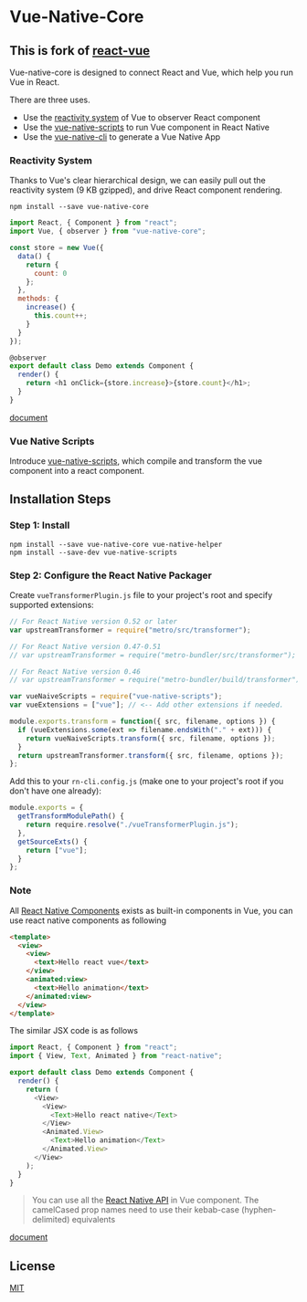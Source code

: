 # Vue-Native-Core

## This is fork of [react-vue](https://github.com/GeekyAnts/vue-native-core)

Vue-native-core is designed to connect React and Vue, which help you run Vue in React.

There are three uses.

* Use the [reactivity system](#reactivity-system) of Vue to observer React component
* Use the [vue-native-scripts](#vue-native-scripts) to run Vue component in React Native
* Use the [vue-native-cli](#vue-native-cli) to generate a Vue Native App

### Reactivity System

Thanks to Vue's clear hierarchical design, we can easily pull out the reactivity system (9 KB gzipped), and drive React component rendering.

```
npm install --save vue-native-core
```

```javascript
import React, { Component } from "react";
import Vue, { observer } from "vue-native-core";

const store = new Vue({
  data() {
    return {
      count: 0
    };
  },
  methods: {
    increase() {
      this.count++;
    }
  }
});

@observer
export default class Demo extends Component {
  render() {
    return <h1 onClick={store.increase}>{store.count}</h1>;
  }
}
```

[document](https://github.com/GeekyAnts/vue-native-core/blob/master/packages/vue-native-core/README.md)

### Vue Native Scripts

Introduce [vue-native-scripts](https://github.com/GeekyAnts/vue-native-core/tree/master/packages/vue-native-scripts), which compile and transform the vue component into a react component.

## Installation Steps

### Step 1: Install

```
npm install --save vue-native-core vue-native-helper
npm install --save-dev vue-native-scripts
```

### Step 2: Configure the React Native Packager

Create `vueTransformerPlugin.js` file to your project's root and specify supported extensions:

```js
// For React Native version 0.52 or later
var upstreamTransformer = require("metro/src/transformer");

// For React Native version 0.47-0.51
// var upstreamTransformer = require("metro-bundler/src/transformer");

// For React Native version 0.46
// var upstreamTransformer = require("metro-bundler/build/transformer");

var vueNaiveScripts = require("vue-native-scripts");
var vueExtensions = ["vue"]; // <-- Add other extensions if needed.

module.exports.transform = function({ src, filename, options }) {
  if (vueExtensions.some(ext => filename.endsWith("." + ext))) {
    return vueNaiveScripts.transform({ src, filename, options });
  }
  return upstreamTransformer.transform({ src, filename, options });
};
```

Add this to your `rn-cli.config.js` (make one to your project's root if you don't have one already):

```js
module.exports = {
  getTransformModulePath() {
    return require.resolve("./vueTransformerPlugin.js");
  },
  getSourceExts() {
    return ["vue"];
  }
};
```

### Note

All [React Native Components](https://facebook.github.io/react-native/docs/view.html) exists as built-in components in Vue, you can use react native components as following

```html
<template>
  <view>
    <view>
      <text>Hello react vue</text>
    </view>
    <animated:view>
      <text>Hello animation</text>
    </animated:view>
  </view>
</template>
```

The similar JSX code is as follows

```javascript
import React, { Component } from "react";
import { View, Text, Animated } from "react-native";

export default class Demo extends Component {
  render() {
    return (
      <View>
        <View>
          <Text>Hello react native</Text>
        </View>
        <Animated.View>
          <Text>Hello animation</Text>
        </Animated.View>
      </View>
    );
  }
}
```

> You can use all the [React Native API](https://facebook.github.io/react-native/) in Vue component. The camelCased prop names need to use their kebab-case (hyphen-delimited) equivalents

[document](https://github.com/GeekyAnts/vue-native-core/blob/master/packages/vue-native-core/COMPONENT.md)

## License

[MIT](http://opensource.org/licenses/MIT)
